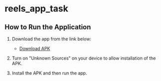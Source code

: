 # reels_app_task

## How to Run the Application

1. Download the app from the link below:
   - [Download APK](https://drive.google.com/file/d/1x_P4nMKxLIHXBwfPsK3Nr8FxcRy2A8wO/view?usp=sharing)

2. Turn on "Unknown Sources" on your device to allow installation of the APK.

3. Install the APK and then run the app.
